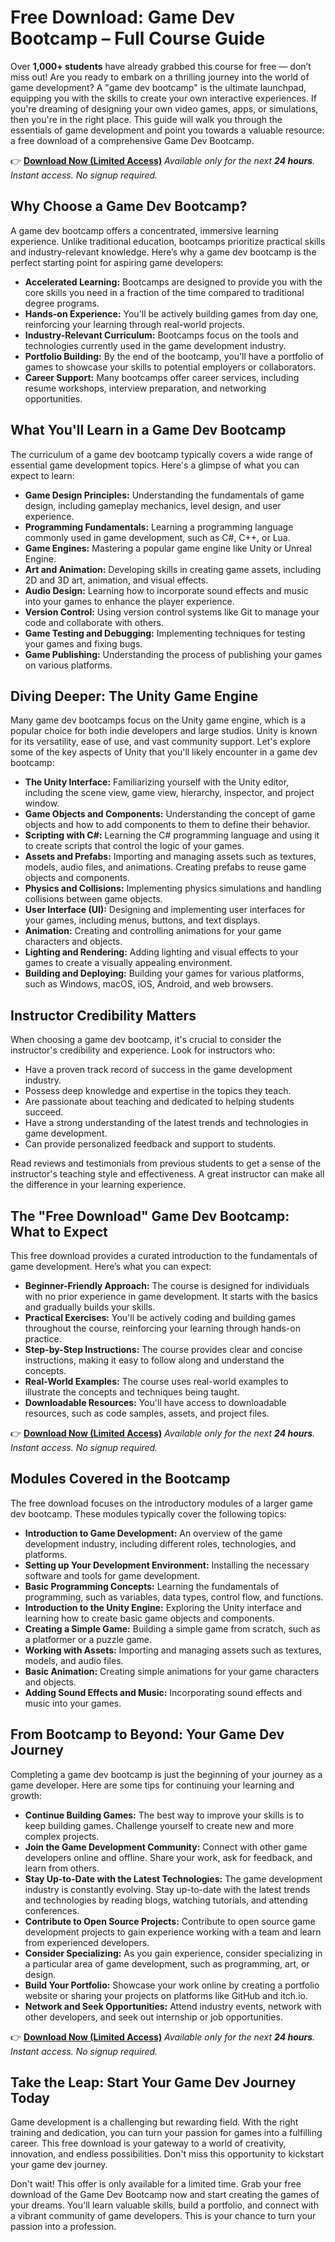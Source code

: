 # Free Download: Game Dev Bootcamp – Full Course Guide

Over **1,000+ students** have already grabbed this course for free — don’t miss out! Are you ready to embark on a thrilling journey into the world of game development? A "game dev bootcamp" is the ultimate launchpad, equipping you with the skills to create your own interactive experiences. If you're dreaming of designing your own video games, apps, or simulations, then you're in the right place. This guide will walk you through the essentials of game development and point you towards a valuable resource: a free download of a comprehensive Game Dev Bootcamp.

👉 [**Download Now (Limited Access)**](https://udemywork.com/game-dev-bootcamp)
_Available only for the next **24 hours**. Instant access. No signup required._

## Why Choose a Game Dev Bootcamp?

A game dev bootcamp offers a concentrated, immersive learning experience. Unlike traditional education, bootcamps prioritize practical skills and industry-relevant knowledge. Here’s why a game dev bootcamp is the perfect starting point for aspiring game developers:

*   **Accelerated Learning:** Bootcamps are designed to provide you with the core skills you need in a fraction of the time compared to traditional degree programs.
*   **Hands-on Experience:** You'll be actively building games from day one, reinforcing your learning through real-world projects.
*   **Industry-Relevant Curriculum:** Bootcamps focus on the tools and technologies currently used in the game development industry.
*   **Portfolio Building:** By the end of the bootcamp, you'll have a portfolio of games to showcase your skills to potential employers or collaborators.
*   **Career Support:** Many bootcamps offer career services, including resume workshops, interview preparation, and networking opportunities.

## What You'll Learn in a Game Dev Bootcamp

The curriculum of a game dev bootcamp typically covers a wide range of essential game development topics. Here's a glimpse of what you can expect to learn:

*   **Game Design Principles:** Understanding the fundamentals of game design, including gameplay mechanics, level design, and user experience.
*   **Programming Fundamentals:** Learning a programming language commonly used in game development, such as C#, C++, or Lua.
*   **Game Engines:** Mastering a popular game engine like Unity or Unreal Engine.
*   **Art and Animation:** Developing skills in creating game assets, including 2D and 3D art, animation, and visual effects.
*   **Audio Design:** Learning how to incorporate sound effects and music into your games to enhance the player experience.
*   **Version Control:** Using version control systems like Git to manage your code and collaborate with others.
*   **Game Testing and Debugging:** Implementing techniques for testing your games and fixing bugs.
*   **Game Publishing:** Understanding the process of publishing your games on various platforms.

## Diving Deeper: The Unity Game Engine

Many game dev bootcamps focus on the Unity game engine, which is a popular choice for both indie developers and large studios. Unity is known for its versatility, ease of use, and vast community support. Let's explore some of the key aspects of Unity that you'll likely encounter in a game dev bootcamp:

*   **The Unity Interface:** Familiarizing yourself with the Unity editor, including the scene view, game view, hierarchy, inspector, and project window.
*   **Game Objects and Components:** Understanding the concept of game objects and how to add components to them to define their behavior.
*   **Scripting with C#:** Learning the C# programming language and using it to create scripts that control the logic of your games.
*   **Assets and Prefabs:** Importing and managing assets such as textures, models, audio files, and animations. Creating prefabs to reuse game objects and components.
*   **Physics and Collisions:** Implementing physics simulations and handling collisions between game objects.
*   **User Interface (UI):** Designing and implementing user interfaces for your games, including menus, buttons, and text displays.
*   **Animation:** Creating and controlling animations for your game characters and objects.
*   **Lighting and Rendering:** Adding lighting and visual effects to your games to create a visually appealing environment.
*   **Building and Deploying:** Building your games for various platforms, such as Windows, macOS, iOS, Android, and web browsers.

## Instructor Credibility Matters

When choosing a game dev bootcamp, it's crucial to consider the instructor's credibility and experience. Look for instructors who:

*   Have a proven track record of success in the game development industry.
*   Possess deep knowledge and expertise in the topics they teach.
*   Are passionate about teaching and dedicated to helping students succeed.
*   Have a strong understanding of the latest trends and technologies in game development.
*   Can provide personalized feedback and support to students.

Read reviews and testimonials from previous students to get a sense of the instructor's teaching style and effectiveness. A great instructor can make all the difference in your learning experience.

## The "Free Download" Game Dev Bootcamp: What to Expect

This free download provides a curated introduction to the fundamentals of game development. Here’s what you can expect:

*   **Beginner-Friendly Approach:** The course is designed for individuals with no prior experience in game development. It starts with the basics and gradually builds your skills.
*   **Practical Exercises:** You'll be actively coding and building games throughout the course, reinforcing your learning through hands-on practice.
*   **Step-by-Step Instructions:** The course provides clear and concise instructions, making it easy to follow along and understand the concepts.
*   **Real-World Examples:** The course uses real-world examples to illustrate the concepts and techniques being taught.
*   **Downloadable Resources:** You'll have access to downloadable resources, such as code samples, assets, and project files.

👉 [**Download Now (Limited Access)**](https://udemywork.com/game-dev-bootcamp)
_Available only for the next **24 hours**. Instant access. No signup required._

## Modules Covered in the Bootcamp

The free download focuses on the introductory modules of a larger game dev bootcamp. These modules typically cover the following topics:

*   **Introduction to Game Development:** An overview of the game development industry, including different roles, technologies, and platforms.
*   **Setting up Your Development Environment:** Installing the necessary software and tools for game development.
*   **Basic Programming Concepts:** Learning the fundamentals of programming, such as variables, data types, control flow, and functions.
*   **Introduction to the Unity Engine:** Exploring the Unity interface and learning how to create basic game objects and components.
*   **Creating a Simple Game:** Building a simple game from scratch, such as a platformer or a puzzle game.
*   **Working with Assets:** Importing and managing assets such as textures, models, and audio files.
*   **Basic Animation:** Creating simple animations for your game characters and objects.
*   **Adding Sound Effects and Music:** Incorporating sound effects and music into your games.

## From Bootcamp to Beyond: Your Game Dev Journey

Completing a game dev bootcamp is just the beginning of your journey as a game developer. Here are some tips for continuing your learning and growth:

*   **Continue Building Games:** The best way to improve your skills is to keep building games. Challenge yourself to create new and more complex projects.
*   **Join the Game Development Community:** Connect with other game developers online and offline. Share your work, ask for feedback, and learn from others.
*   **Stay Up-to-Date with the Latest Technologies:** The game development industry is constantly evolving. Stay up-to-date with the latest trends and technologies by reading blogs, watching tutorials, and attending conferences.
*   **Contribute to Open Source Projects:** Contribute to open source game development projects to gain experience working with a team and learn from experienced developers.
*   **Consider Specializing:** As you gain experience, consider specializing in a particular area of game development, such as programming, art, or design.
*   **Build Your Portfolio:** Showcase your work online by creating a portfolio website or sharing your projects on platforms like GitHub and itch.io.
*   **Network and Seek Opportunities:** Attend industry events, network with other developers, and seek out internship or job opportunities.

👉 [**Download Now (Limited Access)**](https://udemywork.com/game-dev-bootcamp)
_Available only for the next **24 hours**. Instant access. No signup required._

## Take the Leap: Start Your Game Dev Journey Today

Game development is a challenging but rewarding field. With the right training and dedication, you can turn your passion for games into a fulfilling career. This free download is your gateway to a world of creativity, innovation, and endless possibilities. Don't miss this opportunity to kickstart your game dev journey.

Don't wait! This offer is only available for a limited time. Grab your free download of the Game Dev Bootcamp now and start creating the games of your dreams. You'll learn valuable skills, build a portfolio, and connect with a vibrant community of game developers. This is your chance to turn your passion into a profession.
